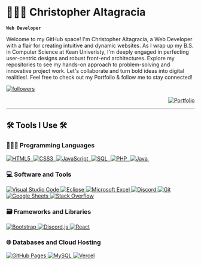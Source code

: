 # 👨🏽‍💻 Christopher Altagracia

**`Web Developer`**

Welcome to my GitHub space! I'm Christopher Altagracia, a Web Developer with a flair for creating intuitive and dynamic websites. As I wrap up my B.S. in Computer Science at Kean Univeristy, I'm deeply engaged in perfecting user-centric designs and robust front-end architectures. Explore my repositories to see my hands-on approach to problem-solving and innovative project work. Let's collaborate and turn bold ideas into digital realities!. Feel free to check out my Portfolio & follow me to stay connected!

   <p align="left">
      <a href="https://github.com/ChrisAltay?tab=followers">
         <img alt="followers" title="Follow me on Github" src="https://custom-icon-badges.demolab.com/github/followers/ChrisAltay?color=236ad3&labelColor=1155ba&style=for-the-badge&logo=person-add&label=Follow&logoColor=white"/></a>     
   </p>
   <p align="right">
   <a href="PORTFOLIO_in_progress" alt="Portfolio in progress">
      <img alt="Portfolio" title="View my Portfolio" src="https://custom-icon-badges.demolab.com/badge/Portfolio-236ad3?style=for-the-badge&logo=briefcase&labelColor=white&logoColor=236ad3"/></a>     
</p>


---

<h2>🛠️ Tools I Use 🛠️</h2>

<h3>👨🏽‍💻 Programming Languages</h3>
<p>
   <a href="YOUR_HTML_LINK">
      <img alt="HTML5" src="https://img.shields.io/badge/-HTML5-05122A?style=flat&logo=html5&logoColor=E34F26"/>&nbsp;
   </a>
   <a href="YOUR_CSS_LINK">
      <img alt="CSS3" src="https://img.shields.io/badge/-CSS3-05122A?style=flat&logo=css3&logoColor=1572B6"/>&nbsp;
   </a>
   <a href="YOUR_JAVASCRIPT_LINK">
      <img alt="JavaScript" src="https://img.shields.io/badge/-JavaScript-05122A?style=flat&logo=javascript"/>&nbsp;
   </a>
   <a href="YOUR_SQL_LINK">
      <img alt="SQL" src="https://img.shields.io/badge/-SQL-05122A?style=flat&logo=postgresql&logoColor=white"/>&nbsp;
   </a>
   <a href="YOUR_PHP_LINK">
      <img alt="PHP" src="https://img.shields.io/badge/-PHP-05122A?style=flat&logo=php"/>&nbsp;
   </a>
   <a href="YOUR_JAVA_LINK">
      <img alt="Java" src="https://img.shields.io/badge/-Java-05122A?style=flat&logo=java&logoColor=white"/>&nbsp;
   </a>
</p>

<h3>💻 Software and Tools</h3>
<p>
<a href="YOUR_VSCODE_LINK">
   <img alt="Visual Studio Code" src="https://img.shields.io/badge/-Visual%20Studio%20Code-05122A?style=flat&logo=visual-studio-code&logoColor=007ACC"/>
</a>
<a href="YOUR_ECLIPSE_LINK">
   <img alt="Eclipse" src="https://img.shields.io/badge/-Eclipse-2C2255?style=flat&logo=eclipse&logoColor=white"/>
</a>
<a href="YOUR_EXCEL_LINK">
   <img alt="Microsoft Excel" src="https://img.shields.io/badge/-Microsoft%20Excel-217346?style=flat&logo=microsoft-excel&logoColor=white"/>
</a>
<a href="YOUR_DISCORD_LINK">
   <img alt="Discord" src="https://img.shields.io/badge/-Discord-05122A?style=flat&logo=discord&logoColor=5865F2"/>
</a>
<a href="YOUR_GIT_LINK">
   <img alt="Git" src="https://img.shields.io/badge/-Git-05122A?style=flat&logo=git&logoColor=F05032"/>
</a>
<a href="YOUR_GOOGLE_SHEETS_LINK">
   <img alt="Google Sheets" src="https://img.shields.io/badge/-Google%20Sheets-05122A?style=flat&logo=google-sheets&logoColor=34A853"/>
</a>
<a href="YOUR_STACK_OVERFLOW_LINK">
   <img alt="Stack Overflow" src="https://img.shields.io/badge/-Stack%20Overflow-05122A?style=flat&logo=stack-overflow&logoColor=F58025"/>
</a>
</p>
<h3>🗃️ Frameworks and Libraries</h3>
<p>
<p>
<a href="YOUR_BOOTSTRAP_LINK">
   <img alt="Bootstrap" src="https://img.shields.io/badge/-Bootstrap-05122A?style=flat&logo=bootstrap&logoColor=563D7C"/>
</a>
<a href="YOUR_DISCORD_JS_LINK">
   <img alt="Discord.js" src="https://img.shields.io/badge/-Discord.js-05122A?style=flat&logo=discord&logoColor=5865F2"/>
</a>
<a href="YOUR_REACT_LINK">
   <img alt="React" src="https://img.shields.io/badge/-React-05122A?style=flat&logo=react&logoColor=61DAFB"/>
</a>
</p>

</p>
<h3>🌐 Databases and Cloud Hosting</h3>
<p>
<a href="YOUR_GITHUB_PAGES_LINK">
   <img alt="GitHub Pages" src="https://img.shields.io/badge/-GitHub%20Pages-05122A?style=flat&logo=github&logoColor=white"/>
</a>
<a href="YOUR_MYSQL_LINK">
   <img alt="MySQL" src="https://img.shields.io/badge/-MySQL-05122A?style=flat&logo=mysql&logoColor=4479A1"/>
</a>
<a href="YOUR_VERCEL_LINK">
   <img alt="Vercel" src="https://img.shields.io/badge/-Vercel-05122A?style=flat&logo=vercel&logoColor=white"/>
</a>
</p>


